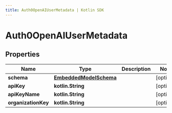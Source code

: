 ```yaml
---
title: Auth0OpenAIUserMetadata | Kotlin SDK
---
```




# Auth0OpenAIUserMetadata

## Properties
Name | Type | Description | Notes
------------ | ------------- | ------------- | -------------
**schema** | [**EmbeddedModelSchema**](EmbeddedModelSchema) |  |  [optional]
**apiKey** | **kotlin.String** |  |  [optional]
**apiKeyName** | **kotlin.String** |  |  [optional]
**organizationKey** | **kotlin.String** |  |  [optional]




